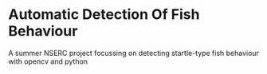 # Automatic Detection Of Fish Behaviour

A summer NSERC project focussing on detecting startle-type fish behaviour with opencv and python
